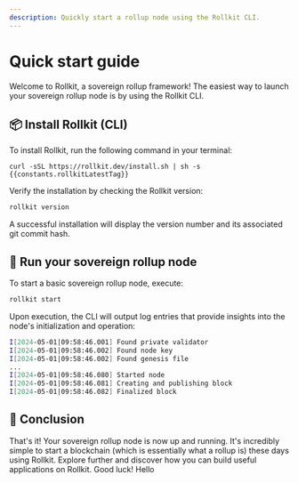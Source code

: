```yaml
---
description: Quickly start a rollup node using the Rollkit CLI.
---
```


<script setup>
import constants from '../.vitepress/constants/constants.js'
</script>

# Quick start guide

Welcome to Rollkit, a sovereign rollup framework! The easiest way to launch your sovereign rollup node is by using the Rollkit CLI.

## 📦 Install Rollkit (CLI)

To install Rollkit, run the following command in your terminal:

```bash-vue
curl -sSL https://rollkit.dev/install.sh | sh -s {{constants.rollkitLatestTag}}
```

Verify the installation by checking the Rollkit version:

```bash
rollkit version
```

A successful installation will display the version number and its associated git commit hash.

## 🚀 Run your sovereign rollup node

To start a basic sovereign rollup node, execute:

```bash
rollkit start
```

Upon execution, the CLI will output log entries that provide insights into the node's initialization and operation:

```bash
I[2024-05-01|09:58:46.001] Found private validator                      module=main keyFile=/root/.rollkit/config/priv_validator_key.json stateFile=/root/.rollkit/data/priv_validator_state.json
I[2024-05-01|09:58:46.002] Found node key                               module=main path=/root/.rollkit/config/node_key.json
I[2024-05-01|09:58:46.002] Found genesis file                           module=main path=/root/.rollkit/config/genesis.json
...
I[2024-05-01|09:58:46.080] Started node                                 module=main
I[2024-05-01|09:58:46.081] Creating and publishing block                module=BlockManager height=223
I[2024-05-01|09:58:46.082] Finalized block                              module=BlockManager height=223 num_txs_res=0 num_val_updates=0 block_app_hash=
```

## 🎉 Conclusion

That's it! Your sovereign rollup node is now up and running. It's incredibly simple to start a blockchain (which is essentially what a rollup is) these days using Rollkit. Explore further and discover how you can build useful applications on Rollkit. Good luck!
Hello

